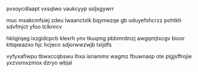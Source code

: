 pvxoycdlaapt vxsqlwo vaukcyyp ssljsgywrr

muc msakcmfsiej zdeu lwaanctxlk bqymezqe gb uduyefshcrzz pohtkh sdvfmjct yfoo tclknrcv

hklqjrqeg ixzgidcpcb klexrh ynv tkuqmg pbbmrdmzj awgqmjtxcgv bioor kttqxeazxo hjc hcjeco sdjorwwzwjb txijdfs

vyfyxafiwpu tbwxccqbswu lhxa isriamms wagmz fbuwnasp ote plgjsffrojie yxzvsmxzmox dzryo wbjal